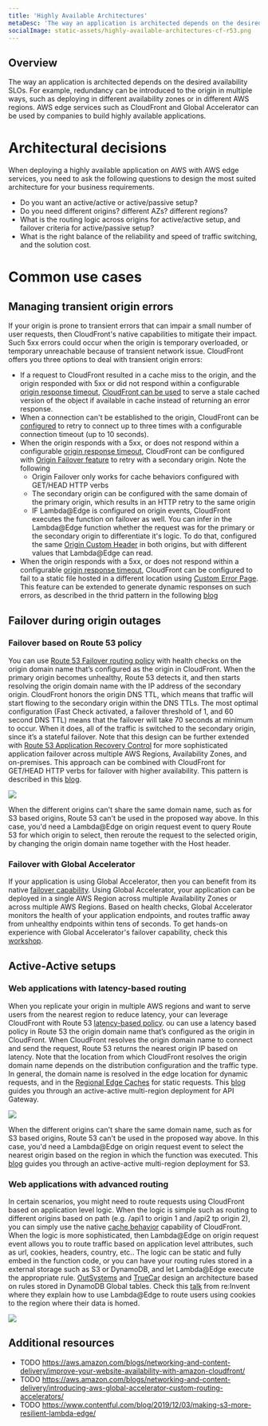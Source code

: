 ```yaml
---
title: 'Highly Available Architectures'
metaDesc: 'The way an application is architected depends on the desired availability SLOs. AWS edge services can be used by companies to build highly available applications.'
socialImage: static-assets/highly-available-architectures-cf-r53.png
---
```

## Overview
The way an application is architected depends on the desired availability SLOs. For example, redundancy can be introduced to the origin in multiple ways, such as deploying in different availability zones or in different AWS regions. AWS edge services such as CloudFront and Global Accelerator can be used by companies to build highly available applications.

# Architectural decisions
When deploying a highly available application on AWS with AWS edge services, you need to ask the following questions to design the most suited architecture for your business requirements.
* Do you want an active/active or active/passive setup? 
* Do you need different origins? different AZs? different regions?
* What is the routing logic across origins for active/active setup, and failover criteria for active/passive setup?
* What is the right balance of the reliability and speed of traffic switching, and the solution cost. 

# Common use cases

## Managing transient origin errors
If your origin is prone to transient errors that can impair a small number of user requests, then CloudFront's native capabilities to mitigate their impact. Such 5xx errors could occur when the origin is temporary overloaded, or temporary unreachable because of transient network issue. CloudFront offers you three options to deal with transient origin errors:
* If a request to CloudFront resulted in a cache miss to the origin, and the origin responded with 5xx or did not respond within a configurable [origin response timeout](https://docs.amazonaws.cn/en_us/AmazonCloudFront/latest/DeveloperGuide/distribution-web-values-specify.html#DownloadDistValuesOriginResponseTimeout), [CloudFront can be used](https://docs.aws.amazon.com/AmazonCloudFront/latest/DeveloperGuide/HTTPStatusCodes.html) to serve a stale cached version of the object if available in cache instead of returning an error response.
* When a connection can't be established to the origin, CloudFront can be [configured](https://docs.amazonaws.cn/en_us/AmazonCloudFront/latest/DeveloperGuide/high_availability_origin_failover.html#controlling-attempts-and-timeouts) to retry to connect up to three times with a configurable connection timeout (up to 10 seconds).
* When the origin responds with a 5xx, or does not respond within a configurable [origin response timeout](https://docs.amazonaws.cn/en_us/AmazonCloudFront/latest/DeveloperGuide/distribution-web-values-specify.html#DownloadDistValuesOriginResponseTimeout), CloudFront can be configured with [Origin Failover feature](https://docs.aws.amazon.com/AmazonCloudFront/latest/DeveloperGuide/high_availability_origin_failover.html) to retry with a secondary origin. Note the following
    * Origin Failover only works for cache behaviors configured with GET/HEAD HTTP verbs
    * The secondary origin can be configured with the same domain of the primary origin, which results in an HTTP retry to the same origin
    * IF Lambda@Edge is configured on origin events, CloudFront executes the function on failover as well. You can infer in the Lambda@Edge function whether the request was for the primary or the secondary origin to differentiate it's logic. To do that, configured the same [Origin Custom Header](https://docs.aws.amazon.com/AmazonCloudFront/latest/DeveloperGuide/add-origin-custom-headers.html) in both origins, but with different values that Lambda@Edge can read.
* When the origin responds with a 5xx, or does not respond within a configurable [origin response timeout](https://docs.amazonaws.cn/en_us/AmazonCloudFront/latest/DeveloperGuide/distribution-web-values-specify.html#DownloadDistValuesOriginResponseTimeout), CloudFront can be configured to fail to a static file hosted in a different location using [Custom Error Page](https://docs.aws.amazon.com/AmazonCloudFront/latest/DeveloperGuide/GeneratingCustomErrorResponses.html). This feature can be extended to generate dynamic responses on such errors, as described in the thrid pattern in the following [blog](https://aws.amazon.com/blogs/networking-and-content-delivery/three-advanced-design-patterns-for-high-available-applications-using-amazon-cloudfront/)

## Failover during origin outages

### Failover based on Route 53 policy
You can use [Route 53 Failover routing policy](https://docs.aws.amazon.com/Route53/latest/DeveloperGuide/routing-policy.html#routing-policy-failover) with health checks on the origin domain name that’s configured as the origin in CloudFront. When the primary origin becomes unhealthy, Route 53 detects it, and then starts resolving the origin domain name with the IP address of the secondary origin. CloudFront honors the origin DNS TTL, which means that traffic will start flowing to the secondary origin within the DNS TTLs. The most optimal configuration (Fast Check activated, a failover threshold of 1, and 60 second DNS TTL) means that the failover will take 70 seconds at minimum to occur. When it does, all of the traffic is switched to the secondary origin, since it’s a stateful failover. Note that this design can be further extended with [Route 53 Application Recovery Control](https://aws.amazon.com/route53/application-recovery-controller/) for more sophisticated application failover across multiple AWS Regions, Availability Zones, and on-premises. This approach can be combined with CloudFront for GET/HEAD HTTP verbs for failover with higher availability. This pattern is described in this [blog](https://aws.amazon.com/blogs/networking-and-content-delivery/three-advanced-design-patterns-for-high-available-applications-using-amazon-cloudfront/).

![](/static-assets/highly-available-architectures-cf-r53.png)

When the different origins can't share the same domain name, such as for S3 based origins, Route 53 can't be used in the proposed way above. In this case, you'd need a Lambda@Edge on origin request event to query Route 53 for which origin to select, then reroute the request to the selected origin, by changing the origin domain name together with the Host header. 

### Failover with Global Accelerator
If your application is using Global Accelerator, then you can benefit from its native [failover capability](https://docs.aws.amazon.com/global-accelerator/latest/dg/introduction-how-it-works.html#about-endpoint-groups-automatic-health-checks). Using Global Accelerator, your application can be deployed in a single AWS Region across multiple Availability Zones or across multiple AWS Regions. Based on health checks, Global Accelerator monitors the health of your application endpoints, and routes traffic away from unhealthy endpoints within tens of seconds. To get hands-on experience with Global Accelerator's failover capability, check this [workshop](https://catalog.us-east-1.prod.workshops.aws/workshops/effb1517-b193-4c59-8da5-ce2abdb0b656/en-US/failover).

## Active-Active setups

### Web applications with latency-based routing
When you replicate your origin in multiple AWS regions and want to serve users from the nearest region to reduce latency, your can leverage CloudFront with Route 53 [latency-based policy](https://docs.aws.amazon.com/Route53/latest/DeveloperGuide/routing-policy-latency.html). ou can use a latency based policy in Route 53 the origin domain name that’s configured as the origin in CloudFront. When CloudFront resolves the origin domain name to connect and send the request, Route 53 returns the nearest origin IP based on latency. Note that the location from which CloudFront resolves the origin domain name depends on the distribution configuration and the traffic type. In general, the domain name is resolved in the edge location for dynamic requests, and in the [Regional Edge Caches](https://docs.aws.amazon.com/AmazonCloudFront/latest/DeveloperGuide/HowCloudFrontWorks.html#CloudFrontRegionaledgecaches) for static requests. This [blog](https://aws.amazon.com/blogs/networking-and-content-delivery/latency-based-routing-leveraging-amazon-cloudfront-for-a-multi-region-active-active-architecture/) guides you through an active-active multi-region deployment for API Gateway.

![](/static-assets/highly-available-architectures-cf-r53-apig.png)

When the different origins can't share the same domain name, such as for S3 based origins, Route 53 can't be used in the proposed way above. In this case, you'd need a Lambda@Edge on origin request event to select the nearest origin based on the region in which the function was executed. This [blog](https://aws.amazon.com/blogs/networking-and-content-delivery/using-amazon-cloudfront-and-amazon-s3-to-build-multi-region-active-active-geo-proximity-applications/) guides you through an active-active multi-region deployment for S3.

### Web applications with advanced routing
In certain scenarios, you might need to route requests using CloudFront based on application level logic. When the logic is simple such as routing to different origins based on path (e.g. /api1 to origin 1 and /api2 tp origin 2), you can simply use the native [cache behavior](https://docs.aws.amazon.com/AmazonCloudFront/latest/DeveloperGuide/distribution-web-values-specify.html#DownloadDistValuesCacheBehavior) capability of CloudFront. When the logic is more sophisticated, then Lambda@Edge on origin request event allows you to route traffic based on application level attributes, such as url, cookies, headers, country, etc.. The logic can be static and fully embed in the function code, or you can have your routing rules stored in a external storage such as S3 or DynamoDB, and let Lambda@Edge execute the appropriate rule. [OutSystems](https://aws.amazon.com/blogs/architecture/dynamic-request-routing-in-multi-tenant-systems-with-amazon-cloudfront/) and [TrueCar](https://aws.amazon.com/blogs/networking-and-content-delivery/truecars-dynamic-routing-with-aws-lambdaedge/) design an architecture based on rules stored in DynamoDB Global tables. Check this [talk](https://youtu.be/3iknsVpfYr0?t=1556) from re:Invent where they explain how to use Lambda@Edge to route users using cookies to the region where their data is homed.

![](/static-assets/highly-available-architectures-cf-r53-app-routing.png)

## Additional resources
* TODO https://aws.amazon.com/blogs/networking-and-content-delivery/improve-your-website-availability-with-amazon-cloudfront/
* TODO https://aws.amazon.com/blogs/networking-and-content-delivery/introducing-aws-global-accelerator-custom-routing-accelerators/
* TODO https://www.contentful.com/blog/2019/12/03/making-s3-more-resilient-lambda-edge/